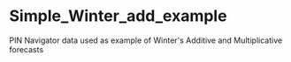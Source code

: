 # Simple_Winter_add_example
PIN Navigator data used as example of  Winter's Additive and Multiplicative forecasts
